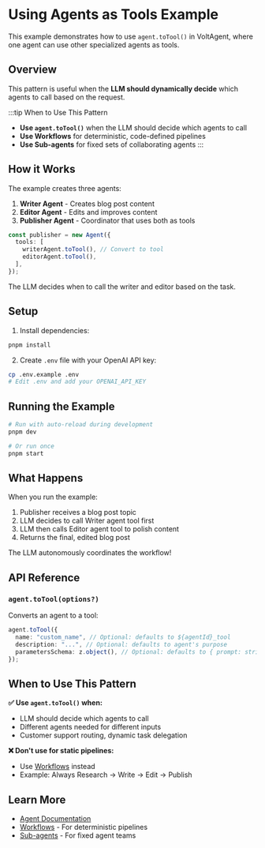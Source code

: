 # Using Agents as Tools Example

This example demonstrates how to use `agent.toTool()` in VoltAgent, where one agent can use other specialized agents as tools.

## Overview

This pattern is useful when the **LLM should dynamically decide** which agents to call based on the request.

:::tip When to Use This Pattern

- **Use `agent.toTool()`** when the LLM should decide which agents to call
- **Use Workflows** for deterministic, code-defined pipelines
- **Use Sub-agents** for fixed sets of collaborating agents
  :::

## How it Works

The example creates three agents:

1. **Writer Agent** - Creates blog post content
2. **Editor Agent** - Edits and improves content
3. **Publisher Agent** - Coordinator that uses both as tools

```typescript
const publisher = new Agent({
  tools: [
    writerAgent.toTool(), // Convert to tool
    editorAgent.toTool(),
  ],
});
```

The LLM decides when to call the writer and editor based on the task.

## Setup

1. Install dependencies:

```bash
pnpm install
```

2. Create `.env` file with your OpenAI API key:

```bash
cp .env.example .env
# Edit .env and add your OPENAI_API_KEY
```

## Running the Example

```bash
# Run with auto-reload during development
pnpm dev

# Or run once
pnpm start
```

## What Happens

When you run the example:

1. Publisher receives a blog post topic
2. LLM decides to call Writer agent tool first
3. LLM then calls Editor agent tool to polish content
4. Returns the final, edited blog post

The LLM autonomously coordinates the workflow!

## API Reference

### `agent.toTool(options?)`

Converts an agent to a tool:

```typescript
agent.toTool({
  name: "custom_name", // Optional: defaults to ${agentId}_tool
  description: "...", // Optional: defaults to agent's purpose
  parametersSchema: z.object(), // Optional: defaults to { prompt: string }
});
```

## When to Use This Pattern

**✅ Use `agent.toTool()` when:**

- LLM should decide which agents to call
- Different agents needed for different inputs
- Customer support routing, dynamic task delegation

**❌ Don't use for static pipelines:**

- Use [Workflows](https://docs.voltagent.ai/workflows) instead
- Example: Always Research → Write → Edit → Publish

## Learn More

- [Agent Documentation](https://docs.voltagent.ai/agents)
- [Workflows](https://docs.voltagent.ai/workflows) - For deterministic pipelines
- [Sub-agents](https://docs.voltagent.ai/agents/sub-agents) - For fixed agent teams
